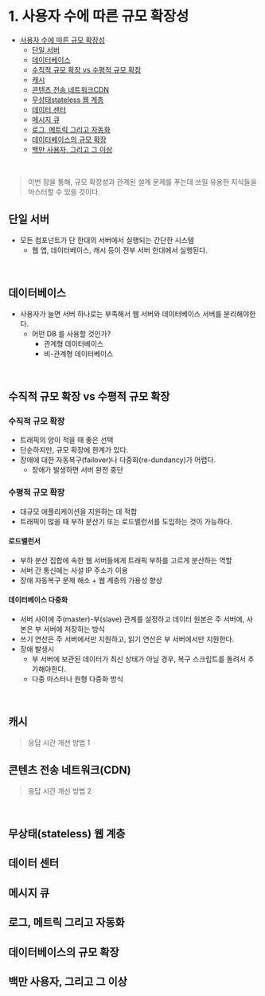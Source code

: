 # 1. 사용자 수에 따른 규모 확장성
<!-- TOC -->

- [사용자 수에 따른 규모 확장성](#%EC%82%AC%EC%9A%A9%EC%9E%90-%EC%88%98%EC%97%90-%EB%94%B0%EB%A5%B8-%EA%B7%9C%EB%AA%A8-%ED%99%95%EC%9E%A5%EC%84%B1)
    - [단일 서버](#%EB%8B%A8%EC%9D%BC-%EC%84%9C%EB%B2%84)
    - [데이터베이스](#%EB%8D%B0%EC%9D%B4%ED%84%B0%EB%B2%A0%EC%9D%B4%EC%8A%A4)
    - [수직적 규모 확장 vs 수평적 규모 확장](#%EC%88%98%EC%A7%81%EC%A0%81-%EA%B7%9C%EB%AA%A8-%ED%99%95%EC%9E%A5-vs-%EC%88%98%ED%8F%89%EC%A0%81-%EA%B7%9C%EB%AA%A8-%ED%99%95%EC%9E%A5)
    - [캐시](#%EC%BA%90%EC%8B%9C)
    - [콘텐츠 전송 네트워크CDN](#%EC%BD%98%ED%85%90%EC%B8%A0-%EC%A0%84%EC%86%A1-%EB%84%A4%ED%8A%B8%EC%9B%8C%ED%81%ACcdn)
    - [무상태stateless 웹 계층](#%EB%AC%B4%EC%83%81%ED%83%9Cstateless-%EC%9B%B9-%EA%B3%84%EC%B8%B5)
    - [데이터 센터](#%EB%8D%B0%EC%9D%B4%ED%84%B0-%EC%84%BC%ED%84%B0)
    - [메시지 큐](#%EB%A9%94%EC%8B%9C%EC%A7%80-%ED%81%90)
    - [로그, 메트릭 그리고 자동화](#%EB%A1%9C%EA%B7%B8-%EB%A9%94%ED%8A%B8%EB%A6%AD-%EA%B7%B8%EB%A6%AC%EA%B3%A0-%EC%9E%90%EB%8F%99%ED%99%94)
    - [데이터베이스의 규모 확장](#%EB%8D%B0%EC%9D%B4%ED%84%B0%EB%B2%A0%EC%9D%B4%EC%8A%A4%EC%9D%98-%EA%B7%9C%EB%AA%A8-%ED%99%95%EC%9E%A5)
    - [백만 사용자, 그리고 그 이상](#%EB%B0%B1%EB%A7%8C-%EC%82%AC%EC%9A%A9%EC%9E%90-%EA%B7%B8%EB%A6%AC%EA%B3%A0-%EA%B7%B8-%EC%9D%B4%EC%83%81)

<!-- /TOC -->

<br>

> 이번 장을 통해, 규모 확장성과 관계된 설계 문제를 푸는데 쓰일 유용한 지식들을 마스터할 수 있을 것이다.


## 단일 서버

- 모든 컴포넌트가 단 한대의 서버에서 실행되는 간단한 시스템
    - 웹 앱, 데이터베이스, 캐시 등이 전부 서버 한대에서 실행된다.

<br>

## 데이터베이스

- 사용자가 늘면 서버 하나로는 부족해서 웹 서버와 데이터베이스 서버를 분리해야한다.
    - 어떤 DB 를 사용할 것인가?
        - 관계형 데이터베이스
        - 비-관계형 데이터베이스

<br>

## 수직적 규모 확장 vs 수평적 규모 확장

### 수직적 규모 확장
- 트래픽의 양이 적을 때 좋은 선택
- 단순하지만, 규모 확장에 한계가 있다.
- 장애에 대한 자동복구(failover)나 다중화(re-dundancy)가 어렵다.
    - 장애가 발생하면 서버 완전 중단

### 수평적 규모 확장
- 대규모 애플리케이션을 지원하는 데 적합
- 트래픽이 많을 때 부하 분산기 또는 로드밸런서를 도입하는 것이 가능하다.

#### 로드밸런서

- 부하 분산 집합에 속한 웹 서버들에게 트래픽 부하를 고르게 분산하는 역할
- 서버 간 통신에는 사설 IP 주소가 이용
- 장애 자동복구 문제 해소 + 웹 계층의 가용성 향상

#### 데이터베이스 다중화

- 서버 사이에 주(master)-부(slave) 관계를 설정하고 데이터 원본은 주 서버에, 사본은 부 서버에 저장하는 방식
- 쓰기 연산은 주 서버에서만 지원하고, 읽기 연산은 부 서버에서만 지원한다.
- 장애 발생시
    - 부 서버에 보관된 데이터가 최신 상태가 아닐 경우, 복구 스크립트를 돌려서 추가해야한다.
    - 다중 마스터나 원형 다중화 방식

<br>

## 캐시
> 응답 시간 개선 방법 1

## 콘텐츠 전송 네트워크(CDN)
> 응답 시간 개선 방법 2

<br>

## 무상태(stateless) 웹 계층

## 데이터 센터

## 메시지 큐

## 로그, 메트릭 그리고 자동화

## 데이터베이스의 규모 확장

## 백만 사용자, 그리고 그 이상
